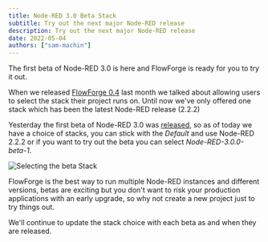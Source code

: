 ```yaml
---
title: Node-RED 3.0 Beta Stack
subtitle: Try out the next major Node-RED release
description: Try out the next major Node-RED release
date: 2022-05-04
authors: ["sam-machin"]
---
```



The first beta of Node-RED 3.0 is here and FlowForge is ready for you to try it out.
<!--more-->

When we released [FlowForge 0.4](/blog/2022/04/flowforge-04-released/) last month we talked about allowing users to select the stack their project runs on.
Until now we've only offered one stack which has been the latest Node-RED release (2.2.2) 

Yesterday the first beta of Node-RED 3.0 was [released](https://discourse.nodered.org/t/node-red-3-0-0-beta-1-released/62124), so as of today we have a choice of stacks, you can stick with the _Default_ and use Node-RED 2.2.2 or if you want to try out the beta you can select _Node-RED-3.0.0-beta-1_.

![Selecting the beta Stack](../images/beta_stack.gif "Selecting the beta Stack")


FlowForge is the best  way to run multiple Node-RED instances and different versions, betas are exciting but you don't want to risk your production applications with an early upgrade, so why not create a new project just to try things out.

We'll continue to update the stack choice with each beta as and when they are released.

